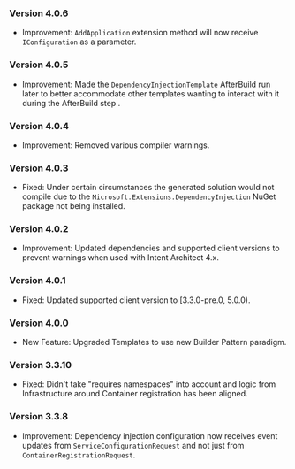 ### Version 4.0.6

- Improvement: `AddApplication` extension method will now receive `IConfiguration` as a parameter.

### Version 4.0.5
- Improvement: Made the `DependencyInjectionTemplate` AfterBuild run later to better accommodate other templates wanting to interact with it during the AfterBuild step .

### Version 4.0.4
- Improvement: Removed various compiler warnings.

### Version 4.0.3

- Fixed: Under certain circumstances the generated solution would not compile due to the `Microsoft.Extensions.DependencyInjection` NuGet package not being installed.

### Version 4.0.2

- Improvement: Updated dependencies and supported client versions to prevent warnings when used with Intent Architect 4.x.

### Version 4.0.1

- Fixed: Updated supported client version to [3.3.0-pre.0, 5.0.0).

### Version 4.0.0

- New Feature: Upgraded Templates to use new Builder Pattern paradigm.

### Version 3.3.10

- Fixed: Didn't take "requires namespaces" into account and logic from Infrastructure around Container registration has been aligned. 

### Version 3.3.8

- Improvement: Dependency injection configuration now receives event updates from `ServiceConfigurationRequest` and not just from `ContainerRegistrationRequest`.